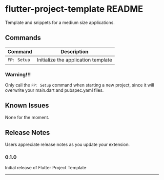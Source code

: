 # flutter-project-template README

Template and snippets for a medium size applications.

## Commands

| Command            | Description                         |
| ------------------ | ----------------------------------- |
| `FP: Setup`        | Initialize the application template |

### Warning!!!

Only call the `FP: Setup` command when starting a new project, since it will overwrite your main.dart and pubspec.yaml files.

## Known Issues

None for the moment.

## Release Notes

Users appreciate release notes as you update your extension.

### 0.1.0

Initial release of Flutter Project Template

---